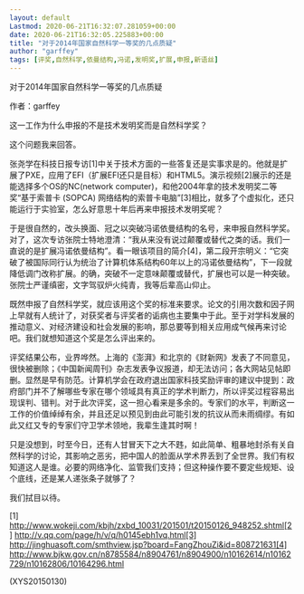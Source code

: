 ```yaml
---
layout: default
Lastmod: 2020-06-21T16:32:07.281059+00:00
date: 2020-06-21T16:32:05.225883+00:00
title: "对于2014年国家自然科学一等奖的几点质疑"
author: "garffey"
tags: [评奖,自然科学,依曼结构,冯诺,发明奖,扩展,申报,新语丝]
---
```


对于2014年国家自然科学一等奖的几点质疑

作者：garffey

这一工作为什么申报的不是技术发明奖而是自然科学奖？

这个问题我来回答。

张尧学在科技日报专访[1]中关于技术方面的一些答复还是实事求是的。他就是扩展了PXE，应用了EFI（扩展EFI还只是目标）和HTML5。演示视频[2]展示的还是能选择多个OS的NC(network computer)，和他2004年拿的技术发明奖二等奖“基于索普卡 (SOPCA) 网络结构的索普卡电脑”[3]相比，就多了个虚拟化，还只能运行于实验室，怎么好意思十年后再来申报技术发明奖呢？

于是很自然的，改头换面、冠之以突破冯诺依曼结构的名号，来申报自然科学奖。对了，这次专访张院士特地澄清：“我从来没有说过颠覆或替代之类的话。我们一直说的是扩展冯诺依曼结构”。看一眼该项目的简介[4]，第二段开宗明义：“它突破了被国际同行认为统治了计算机体系结构60年以上的冯诺依曼结构”，下一段就降低调门改称扩展。的确，突破不一定意味颠覆或替代，扩展也可以是一种突破。张院士严谨缜密，文字驾驭炉火纯青，我等后辈高山仰止。

既然申报了自然科学奖，就应该用这个奖的标准来要求。论文的引用次数和因子网上早就有人统计了，对获奖者与评奖者的诟病也主要集中于此。至于对学科发展的推动意义、对经济建设和社会发展的影响，那总要等到相关应用成气候再来讨论吧。我们就想知道这个奖是怎么评出来的。

评奖结果公布，业界哗然。上海的《澎湃》和北京的《财新网》发表了不同意见，很快被删除；《中国新闻周刊》杂志发表争议报道，却无法访问；各大网站见帖即删。显然是早有防范。计算机学会在政府退出国家科技奖励评审的建议中提到：政府部门并不了解哪些专家在哪个领域具有真正的学术判断力，所以评奖过程容易出现误判、错判。对于此次评奖，这一担心看来是多余的。专家们的水平，判断这一工作的价值绰绰有余，并且还足以预见到由此可能引发的抗议从而未雨绸缪。有如此又红又专的专家们守卫学术领地，我辈生逢其时啊！

只是没想到，时至今日，还有人甘冒天下之大不韪，如此简单、粗暴地封杀有关自然科学的讨论，其影响之恶劣，把中国人的脸面从学术界丢到了全世界。我们有权知道这人是谁。必要的网络净化、监管我们支持；但这种操作要不要定些规矩、设个底线，还是某人递张条子就够了？

我们拭目以待。

[1] http://www.wokeji.com/kbjh/zxbd_10031/201501/t20150126_948252.shtml[2] http://v.qq.com/page/h/v/q/h0145ebh1vq.html[3] http://jinghuasoft.com/smthview.jsp?board=FangZhouZi&id=808721631[4] http://www.bjkw.gov.cn/n8785584/n8904761/n8904900/n10162614/n10162729/n10162806/10164296.html

(XYS20150130)

